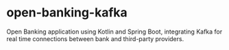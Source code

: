 # open-banking-kafka
Open Banking application using Kotlin and Spring Boot, integrating Kafka for real time connections between bank and third-party providers.

